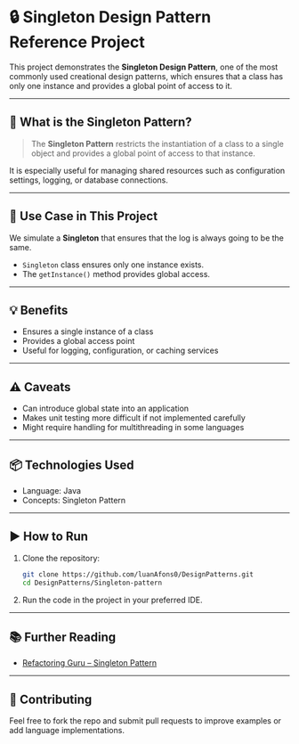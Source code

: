 # 🔒 Singleton Design Pattern Reference Project

This project demonstrates the **Singleton Design Pattern**, one of the most commonly used creational design patterns, which ensures that a class has only one instance and provides a global point of access to it.

---

## 🧠 What is the Singleton Pattern?

> The **Singleton Pattern** restricts the instantiation of a class to a single object and provides a global point of access to that instance.

It is especially useful for managing shared resources such as configuration settings, logging, or database connections.

---

## 🚀 Use Case in This Project

We simulate a **Singleton** that ensures that the log is always going to be the same.

- `Singleton` class ensures only one instance exists.
- The `getInstance()` method provides global access.

---

## 💡 Benefits

- Ensures a single instance of a class
- Provides a global access point
- Useful for logging, configuration, or caching services

---

## ⚠️ Caveats

- Can introduce global state into an application
- Makes unit testing more difficult if not implemented carefully
- Might require handling for multithreading in some languages

---

## 📦 Technologies Used

- Language: Java
- Concepts: Singleton Pattern

---

## ▶️ How to Run

1. Clone the repository:

   ```bash
   git clone https://github.com/luanAfons0/DesignPatterns.git
   cd DesignPatterns/Singleton-pattern
   ```

2. Run the code in the project in your preferred IDE.

---

## 📚 Further Reading

- [Refactoring Guru – Singleton Pattern](https://refactoring.guru/design-patterns/singleton)

---

## 🙌 Contributing

Feel free to fork the repo and submit pull requests to improve examples or add language implementations.
